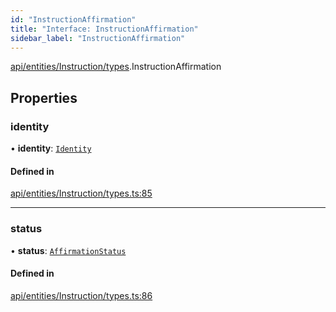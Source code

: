 ```yaml
---
id: "InstructionAffirmation"
title: "Interface: InstructionAffirmation"
sidebar_label: "InstructionAffirmation"
---
```


[api/entities/Instruction/types](../../../../../../modules/API/Entities/Instruction/Types/Types.md).InstructionAffirmation

## Properties

### identity

• **identity**: [`Identity`](../../../../../../classes/API/Entities/Identity/Identity.md)

#### Defined in

[api/entities/Instruction/types.ts:85](https://github.com/PolymeshAssociation/polymesh-sdk/blob/88db4a911/src/api/entities/Instruction/types.ts#L85)

___

### status

• **status**: [`AffirmationStatus`](../../../../../../enums/API/Entities/Instruction/Types/AffirmationStatus/AffirmationStatus.md)

#### Defined in

[api/entities/Instruction/types.ts:86](https://github.com/PolymeshAssociation/polymesh-sdk/blob/88db4a911/src/api/entities/Instruction/types.ts#L86)
